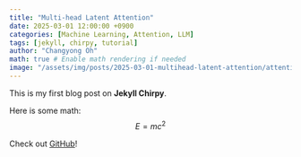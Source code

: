 ```yaml
---
title: "Multi-head Latent Attention"
date: 2025-03-01 12:00:00 +0900
categories: [Machine Learning, Attention, LLM]
tags: [jekyll, chirpy, tutorial]
author: "Changyong Oh"
math: true # Enable math rendering if needed
image: "/assets/img/posts/2025-03-01-multihead-latent-attention/attention-comparison.png"  # Featured image (optional)
---
```


This is my first blog post on **Jekyll Chirpy**.

Here is some math:  
$$
E = mc^2
$$

Check out [GitHub](https://github.com/)!